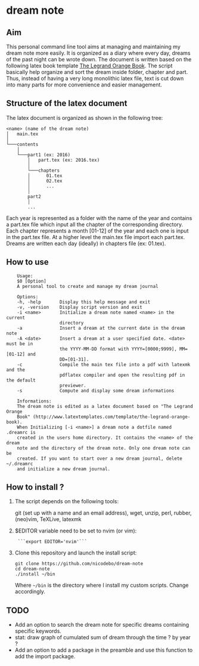 # dream note

## Aim

This personal command line tool aims at managing and maintaining my dream note
more easily. It is organized as a diary where every day, dreams of the past
night can be wrote down. The document is written based on the following latex
book template [The Legrand Orange
Book](http://www.latextemplates.com/template/the-legrand-orange-book). The
script basically help organize and sort the dream inside folder, chapter and
part. Thus, instead of having a very long monolithic latex file, text is cut
down into many parts for more convenience and easier management.

## Structure of the latex document

The latex document is organized as shown in the following tree:

```
<name> (name of the dream note)
│   main.tex
│
└───contents
    │
    └───part1 (ex: 2016)
        │   part.tex (ex: 2016.tex)
        │
        └───chapters
        │      01.tex
        │      02.tex
        │      ...
        │ 
        part2
        │
        ...
```

Each year is represented as a folder with the name of the year and contains
a part.tex file which input all the chapter of the corresponding directory.
Each chapter represents a month [01-12] of the year and each one is input in
the part.tex file. At a higher level the main.tex file import each part.tex.
Dreams are written each day (ideally) in chapters file (ex: 01.tex).

## How to use


[//]: # (To insert the help from dreamnote file into the readme)
[//]: # (:r! sed -n 19,43p ~/Documents/Dev/dream-note/dreamnote)

```
	Usage:
	$0 [Option]
	A personal tool to create and manage my dream journal
	
	Options:
	-h, -help       Display this help message and exit
	-v, -version    Display script version and exit
	-i <name>       Initialize a dream note named <name> in the current
	                directory
	-a              Insert a dream at the current date in the dream note
	-A <date>       Insert a dream at a user specified date. <date> must be in
	                the YYYY-MM-DD format with YYYY=[0000;9999], MM=[01-12] and
	                DD=[01-31].
	-c              Compile the main tex file into a pdf with latexmk and the
	                pdflatex compiler and open the resulting pdf in the default
	                previewer.
	-s              Compute and display some dream informations
	
	Informations:
	The dream note is edited as a latex document based on "The Legrand Orange
	Book" (http://www.latextemplates.com/template/the-legrand-orange-book).
	When Initializing [-i <name>] a dream note a dotfile named .dreamrc is
	created in the users home directory. It contains the <name> of the dream
	note and the directory of the dream note. Only one dream note can be
	created. If you want to start over a new dream journal, delete ~/.dreamrc
	and initialize a new dream journal.
```

## How to install ?

1. The script depends on the following tools:

    git (set up with a name and an email address), wget, unzip, perl, rubber, (neo)vim, TeXLive, latexmk

2. $EDITOR variable need to be set to nvim (or vim):

        ```export EDITOR='nvim'```

3. Clone this repository and launch the install script:

    ```
    git clone https://github.com/nicodebo/dream-note
    cd dream-note
    ./install ~/bin
    ```

    Where ```~/bin``` is the directory where I install my custom scripts. Change accordingly.


## TODO

* Add an option to search the dream note for specific dreams containing
specific keywords.
* stat: draw graph of cumulated sum of dream through the time ? by year ?
* Add an option to add a package in the preamble and use this function to add 
the import package.

